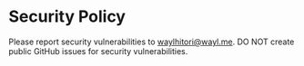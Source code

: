 # Security Policy
Please report security vulnerabilities to waylhitori@wayl.me.
DO NOT create public GitHub issues for security vulnerabilities.